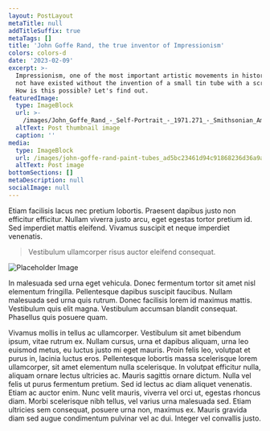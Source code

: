 ```yaml
---
layout: PostLayout
metaTitle: null
addTitleSuffix: true
metaTags: []
title: 'John Goffe Rand, the true inventor of Impressionism'
colors: colors-d
date: '2023-02-09'
excerpt: >-
  Impressionism, one of the most important artistic movements in history, might
  not have existed without the invention of a small tin tube with a screw cap.
  How is this possible? Let's find out.
featuredImage:
  type: ImageBlock
  url: >-
    /images/John_Goffe_Rand_-_Self-Portrait_-_1971.271_-_Smithsonian_American_Art_Museum.jpg
  altText: Post thumbnail image
  caption: ''
media:
  type: ImageBlock
  url: /images/john-goffe-rand-paint-tubes_ad5bc23461d94c91868236d36a9a719d_g.jpg
  altText: Post image
bottomSections: []
metaDescription: null
socialImage: null
---
```

Etiam facilisis lacus nec pretium lobortis. Praesent dapibus justo non efficitur efficitur. Nullam viverra justo arcu, eget egestas tortor pretium id. Sed imperdiet mattis eleifend. Vivamus suscipit et neque imperdiet venenatis.

> Vestibulum ullamcorper risus auctor eleifend consequat.

![Placeholder Image](https://assets.stackbit.com/components/images/default/post-4.jpeg)

In malesuada sed urna eget vehicula. Donec fermentum tortor sit amet nisl elementum fringilla. Pellentesque dapibus suscipit faucibus. Nullam malesuada sed urna quis rutrum. Donec facilisis lorem id maximus mattis. Vestibulum quis elit magna. Vestibulum accumsan blandit consequat. Phasellus quis posuere quam.

Vivamus mollis in tellus ac ullamcorper. Vestibulum sit amet bibendum ipsum, vitae rutrum ex. Nullam cursus, urna et dapibus aliquam, urna leo euismod metus, eu luctus justo mi eget mauris. Proin felis leo, volutpat et purus in, lacinia luctus eros. Pellentesque lobortis massa scelerisque lorem ullamcorper, sit amet elementum nulla scelerisque. In volutpat efficitur nulla, aliquam ornare lectus ultricies ac. Mauris sagittis ornare dictum. Nulla vel felis ut purus fermentum pretium. Sed id lectus ac diam aliquet venenatis. Etiam ac auctor enim. Nunc velit mauris, viverra vel orci ut, egestas rhoncus diam. Morbi scelerisque nibh tellus, vel varius urna malesuada sed. Etiam ultricies sem consequat, posuere urna non, maximus ex. Mauris gravida diam sed augue condimentum pulvinar vel ac dui. Integer vel convallis justo.